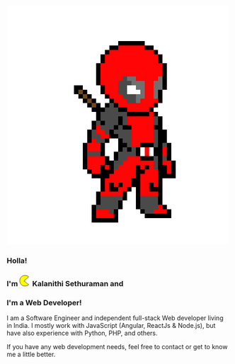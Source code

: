 <p align="center">
<a href="https://kalanithi.dev"><img src="https://raw.githubusercontent.com/IAmNithi/IAmNithi/master/images/banner.png" /></a>
</p>

### Holla!

### I'm <img src="https://raw.githubusercontent.com/IAmNithi/IAmNithi/master/images/pacman.gif" height="25"/> Kalanithi Sethuraman and

### I'm a Web Developer!

I am a Software Engineer and independent full-stack Web developer living in India. I mostly work with JavaScript (Angular, ReactJs & Node.js), but have also experience with Python, PHP, and others.

If you have any web development needs, feel free to contact or get to know me a little better.